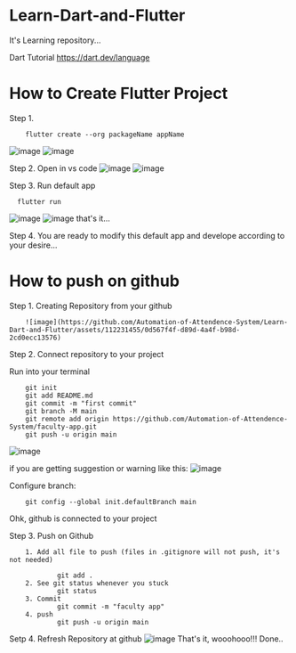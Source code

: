 # Learn-Dart-and-Flutter
It's Learning repository...


Dart Tutorial  https://dart.dev/language 

# How to Create Flutter Project

Step 1. 

        flutter create --org packageName appName
        
![image](https://github.com/Automation-of-Attendence-System/Learn-Dart-and-Flutter/assets/112231455/0ba3ebb5-b41d-4c8a-b2a8-a22667311824)
![image](https://github.com/Automation-of-Attendence-System/Learn-Dart-and-Flutter/assets/112231455/37dbd983-b6c2-41e9-94bf-954229d46ed4)

Step 2. Open in vs code
![image](https://github.com/Automation-of-Attendence-System/Learn-Dart-and-Flutter/assets/112231455/ed2f04c3-4f7a-452c-ac5c-22acd9672545)
![image](https://github.com/Automation-of-Attendence-System/Learn-Dart-and-Flutter/assets/112231455/e954d278-b5a4-4419-8a90-fecd52a66a0a)

Step 3. Run default app


      flutter run


![image](https://github.com/Automation-of-Attendence-System/Learn-Dart-and-Flutter/assets/112231455/f81fd932-39de-4254-aa5e-fc37c1af1d2f)
![image](https://github.com/Automation-of-Attendence-System/Learn-Dart-and-Flutter/assets/112231455/fdc2b70a-85d9-4da9-95e6-12eab1095f04)
that's it... 

Step 4. You are ready to modify this default app and develope according to your desire...


# How to push on github

Step 1. Creating Repository from your github

        ![image](https://github.com/Automation-of-Attendence-System/Learn-Dart-and-Flutter/assets/112231455/0d567f4f-d89d-4a4f-b98d-2cd0ecc13576)


Step 2. Connect repository to your project


Run into your terminal

        git init
        git add README.md
        git commit -m "first commit"
        git branch -M main
        git remote add origin https://github.com/Automation-of-Attendence-System/faculty-app.git
        git push -u origin main

![image](https://github.com/Automation-of-Attendence-System/Learn-Dart-and-Flutter/assets/112231455/395012f9-4d80-43b4-b0fd-815b93645fcd)

if you are getting suggestion or warning like this:
![image](https://github.com/Automation-of-Attendence-System/Learn-Dart-and-Flutter/assets/112231455/f7c703a6-a855-4eb4-86fa-b6e615c1d60d)

Configure branch:

        git config --global init.defaultBranch main

Ohk, github is connected to your project

Step 3. Push on Github

        1. Add all file to push (files in .gitignore will not push, it's not needed)

                git add .
        2. See git status whenever you stuck
                git status
        3. Commit
                git commit -m "faculty app"
        4. push
                git push -u origin main 

Setp 4. Refresh Repository at github
        ![image](https://github.com/Automation-of-Attendence-System/Learn-Dart-and-Flutter/assets/112231455/bf1d4404-d556-472b-863b-a2299af64054)
        That's it, wooohooo!!! Done..


